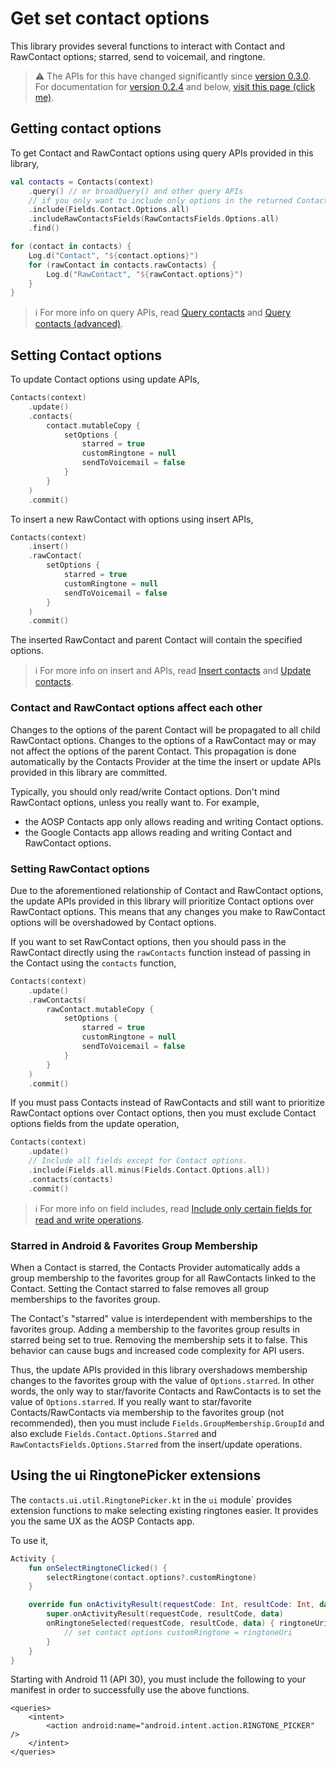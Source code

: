 # Get set contact options

This library provides several functions to interact with Contact and RawContact options; starred,
send to voicemail, and ringtone.

> ⚠️ The APIs for this have changed significantly since [version 0.3.0](https://github.com/vestrel00/contacts-android/discussions/218).
> For documentation for [version 0.2.4](https://github.com/vestrel00/contacts-android/releases/tag/0.2.4)
> and below, [visit this page (click me)](https://github.com/vestrel00/contacts-android/blob/0.2.4/docs/other/get-set-clear-contact-raw-contact-options.md).

## Getting contact options

To get Contact and RawContact options using query APIs provided in this library,

```kotlin
val contacts = Contacts(context)
    .query() // or broadQuery() and other query APIs
    // if you only want to include only options in the returned Contacts and RawContacts
    .include(Fields.Contact.Options.all)
    .includeRawContactsFields(RawContactsFields.Options.all)
    .find()

for (contact in contacts) {
    Log.d("Contact", "${contact.options}")
    for (rawContact in contacts.rawContacts) {
        Log.d("RawContact", "${rawContact.options}")
    }
}
```

> ℹ️ For more info on query APIs, read [Query contacts](./../basics/query-contacts.md) and
> [Query contacts (advanced)](./../basics/query-contacts-advanced.md).

## Setting Contact options

To update Contact options using update APIs,

```kotlin
Contacts(context)
    .update()
    .contacts(
        contact.mutableCopy {
            setOptions {
                starred = true
                customRingtone = null
                sendToVoicemail = false
            }
        }
    )
    .commit()
```

To insert a new RawContact with options using insert APIs,

```kotlin
Contacts(context)
    .insert()
    .rawContact(
        setOptions {
            starred = true
            customRingtone = null
            sendToVoicemail = false
        }
    )
    .commit()
```

The inserted RawContact and parent Contact will contain the specified options.

> ℹ️ For more info on insert and APIs, read [Insert contacts](./../basics/insert-contacts.md) and
> [Update contacts](./../basics/update-contacts.md).

### Contact and RawContact options affect each other

Changes to the options of the parent Contact will be propagated to all child RawContact options.
Changes to the options of a RawContact may or may not affect the options of the parent Contact. This
propagation is done automatically by the Contacts Provider at the time the insert or update APIs
provided in this library are committed.

Typically, you should only read/write Contact options. Don't mind RawContact options, unless you
really want to. For example,

- the AOSP Contacts app only allows reading and writing Contact options.
- the Google Contacts app allows reading and writing Contact and RawContact options.

### Setting RawContact options

Due to the aforementioned relationship of Contact and RawContact options, the update APIs provided
in this library will prioritize Contact options over RawContact options. This means that any changes
you make to RawContact options will be overshadowed by Contact options.

If you want to set RawContact options, then you should pass in the RawContact directly using the
`rawContacts` function instead of passing in the Contact using the `contacts` function,

```kotlin
Contacts(context)
    .update()
    .rawContacts(
        rawContact.mutableCopy {
            setOptions {
                starred = true
                customRingtone = null
                sendToVoicemail = false
            }
        }
    )
    .commit()
```

If you must pass Contacts instead of RawContacts and still want to prioritize RawContact options
over Contact options, then you must exclude Contact options fields from the update operation,

```kotlin
Contacts(context)
    .update()
    // Include all fields except for Contact options.
    .include(Fields.all.minus(Fields.Contact.Options.all))
    .contacts(contacts)
    .commit()
```

> ℹ️ For more info on field includes, read
> [Include only certain fields for read and write operations](./../basics/include-only-desired-data.md).

### Starred in Android & Favorites Group Membership

When a Contact is starred, the Contacts Provider automatically adds a group membership to the
favorites group for all RawContacts linked to the Contact. Setting the Contact starred to false
removes all group memberships to the favorites group.

The Contact's "starred" value is interdependent with memberships to the favorites group. Adding a
membership to the favorites group results in starred being set to true. Removing the membership sets
it to false. This behavior can cause bugs and increased code complexity for API users. 

Thus, the update APIs provided in this library overshadows membership changes to the favorites group
with the value of `Options.starred`. In other words, the only way to star/favorite Contacts and
RawContacts is to set the value of `Options.starred`. If you really want to star/favorite
Contacts/RawContacts via membership to the favorites group (not recommended), then you must 
include `Fields.GroupMembership.GroupId` and also exclude `Fields.Contact.Options.Starred` and 
`RawContactsFields.Options.Starred` from the insert/update operations.

## Using the ui RingtonePicker extensions

The `contacts.ui.util.RingtonePicker.kt` in the `ui` module` provides extension functions to make
selecting existing ringtones easier. It provides you the same UX as the AOSP Contacts app.

To use it,

```kotlin
Activity {
    fun onSelectRingtoneClicked() {
        selectRingtone(contact.options?.customRingtone)
    }

    override fun onActivityResult(requestCode: Int, resultCode: Int, data: Intent?) {
        super.onActivityResult(requestCode, resultCode, data)
        onRingtoneSelected(requestCode, resultCode, data) { ringtoneUri ->
            // set contact options customRingtone = ringtoneUri
        }
    }
}
```

Starting with Android 11 (API 30), you must include the following to your manifest in order to
successfully use the above functions.

```
<queries>
    <intent>
        <action android:name="android.intent.action.RINGTONE_PICKER" />
    </intent>
</queries>
```
